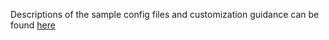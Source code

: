 Descriptions of the sample config files and customization guidance can be found [here](https://aws-samples.github.io/aws-secure-environment-accelerator/installation/customization-index/)
